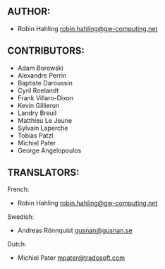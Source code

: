 ## AUTHOR:

  * Robin Hahling <Rolinh> <robin.hahling@gw-computing.net>

## CONTRIBUTORS:

  * Adam Borowski
  * Alexandre Perrin
  * Baptiste Daroussin
  * Cyril Roelandt
  * Frank Villaro-Dixon
  * Kevin Gillieron
  * Landry Breuil
  * Matthieu Le Jeune
  * Sylvain Laperche
  * Tobias Patzl
  * Michiel Pater
  * George Angelopoulos

## TRANSLATORS:

French:

  * Robin Hahling <Rolinh> <robin.hahling@gw-computing.net>

Swedish:

  * Andreas Rönnquist <gusnan@gusnan.se>

Dutch:

  * Michiel Pater <mpater@tradosoft.com>

<!-- vim: set filetype=markdown textwidth=80 -->
